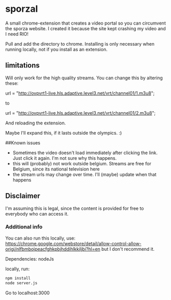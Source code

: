# sporzal

A small chrome-extension that creates a video portal so you can circumvent the sporza website. I created it because the site kept crashing my video and I need RIO!

Pull and add the directory to chrome. Installing is only necessary when running locally, not if you install as an extension.


## limitations
Will only work for the high quality streams. You can change this by altering these:

url = "http://ovpvrt1-live.hls.adaptive.level3.net/vrt/channel01/1.m3u8";

to

url = "http://ovpvrt1-live.hls.adaptive.level3.net/vrt/channel01/2.m3u8";

And reloading the extension. 

Maybe I'll expand this, if it lasts outside the olympics. :)

##Known issues
- Sometimes the video doesn't load immediately after clicking the link. Just click it again. I'm not sure why this happens.
- this will (probably) not work outside belgium. Streams are free for Belgium, since its national television here
- the stream urls may change over time. I'll (maybe) update when that happens
 

## Disclaimer
I'm assuming this is legal, since the content is provided for free to everybody who can access it.

### Additional info
You can also run this locally, use: https://chrome.google.com/webstore/detail/allow-control-allow-origi/nlfbmbojpeacfghkpbjhddihlkkiljbi?hl=en but I don't recommend it.

Dependencies: nodeJs

locally, run: 

```bash
npm install
node server.js
```

Go to localhost:3000
